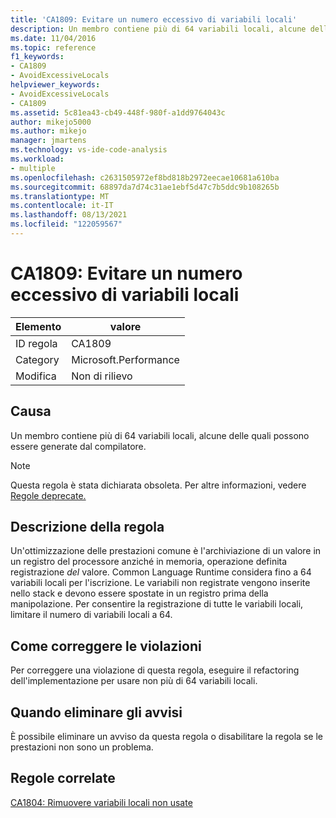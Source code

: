 ```yaml
---
title: 'CA1809: Evitare un numero eccessivo di variabili locali'
description: Un membro contiene più di 64 variabili locali, alcune delle quali possono essere generate dal compilatore.
ms.date: 11/04/2016
ms.topic: reference
f1_keywords:
- CA1809
- AvoidExcessiveLocals
helpviewer_keywords:
- AvoidExcessiveLocals
- CA1809
ms.assetid: 5c81ea43-cb49-448f-980f-a1dd9764043c
author: mikejo5000
ms.author: mikejo
manager: jmartens
ms.technology: vs-ide-code-analysis
ms.workload:
- multiple
ms.openlocfilehash: c2631505972ef8bd818b2972eecae10681a610ba
ms.sourcegitcommit: 68897da7d74c31ae1ebf5d47c7b5ddc9b108265b
ms.translationtype: MT
ms.contentlocale: it-IT
ms.lasthandoff: 08/13/2021
ms.locfileid: "122059567"
---
```

# <a name="ca1809-avoid-excessive-locals"></a>CA1809: Evitare un numero eccessivo di variabili locali

|Elemento|valore|
|-|-|
|ID regola|CA1809|
|Category|Microsoft.Performance|
|Modifica|Non di rilievo|

## <a name="cause"></a>Causa
Un membro contiene più di 64 variabili locali, alcune delle quali possono essere generate dal compilatore.

> [!NOTE]
> Questa regola è stata dichiarata obsoleta. Per altre informazioni, vedere [Regole deprecate.](fxcop-unported-deprecated-rules.md)

## <a name="rule-description"></a>Descrizione della regola
Un'ottimizzazione delle prestazioni comune è l'archiviazione di un valore in un registro del processore anziché in memoria, operazione definita registrazione *del* valore. Common Language Runtime considera fino a 64 variabili locali per l'iscrizione. Le variabili non registrate vengono inserite nello stack e devono essere spostate in un registro prima della manipolazione. Per consentire la registrazione di tutte le variabili locali, limitare il numero di variabili locali a 64.

## <a name="how-to-fix-violations"></a>Come correggere le violazioni
Per correggere una violazione di questa regola, eseguire il refactoring dell'implementazione per usare non più di 64 variabili locali.

## <a name="when-to-suppress-warnings"></a>Quando eliminare gli avvisi
È possibile eliminare un avviso da questa regola o disabilitare la regola se le prestazioni non sono un problema.

## <a name="related-rules"></a>Regole correlate
[CA1804: Rimuovere variabili locali non usate](../code-quality/ca1804.md)
